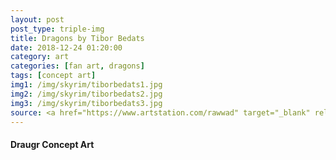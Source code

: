 ```yaml
---
layout: post
post_type: triple-img
title: Dragons by Tibor Bedats
date: 2018-12-24 01:20:00
category: art
categories: [fan art, dragons]
tags: [concept art]
img1: /img/skyrim/tiborbedats1.jpg
img2: /img/skyrim/tiborbedats2.jpg
img3: /img/skyrim/tiborbedats3.jpg
source: <a href="https://www.artstation.com/rawwad" target="_blank" rel="nofollow">Artstation</a>
---
```

#### Draugr Concept Art
